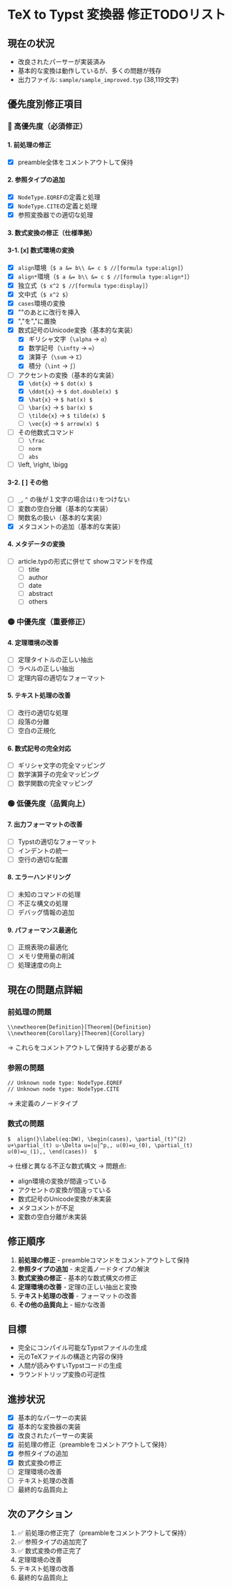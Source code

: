 # TeX to Typst 変換器 修正TODOリスト

## 現在の状況
- 改良されたパーサーが実装済み
- 基本的な変換は動作しているが、多くの問題が残存
- 出力ファイル: `sample/sample_improved.typ` (38,119文字)

## 優先度別修正項目

### 🔴 高優先度（必須修正）

#### 1. 前処理の修正
- [x] preamble全体をコメントアウトして保持

#### 2. 参照タイプの追加
- [x] `NodeType.EQREF`の定義と処理
- [x] `NodeType.CITE`の定義と処理
- [x] 参照変換器での適切な処理

#### 3. 数式変換の修正（仕様準拠）
#### 3-1. [x] 数式環境の変換
- [x] `align`環境（`$ a &= b\\ &= c $ //[formula type:align]`）
- [x] `align*`環境（`$ a &= b\\ &= c $ //[formula type:align*]`）
- [x] 独立式（`$ x^2 $ //[formula type:display]`）
- [x] 文中式（`$ x^2 $`）
- [x] `cases`環境の変換
- [x] "\"のあとに改行を挿入
- [x] ","を"\,"に置換
- [x] 数式記号のUnicode変換（基本的な実装）
	- [x] ギリシャ文字（`\alpha` → `α`）
	- [x] 数学記号（`\infty` → `∞`）
	- [x] 演算子（`\sum` → `Σ`）
	- [x] 積分（`\int` → `∫`）
- [ ] アクセントの変換（基本的な実装）
	- [x] `\dot{x}` → `$ dot(x) $`
	- [x] `\ddot{x}` → `$ dot.double(x) $`
	- [x] `\hat{x}` → `$ hat(x) $`
	- [ ] `\bar{x}` → `$ bar(x) $`
	- [ ] `\tilde{x}` → `$ tilde(x) $`
	- [ ] `\vec{x}` → `$ arrow(x) $`
- [ ] その他数式コマンド
	- [ ] `\frac`
	- [ ] `norm`
	- [ ] `abs`
- [ ] \left, \right, \bigg

#### 3-2. [ ] その他
- [ ] `_`, `^` の後が１文字の場合は`()`をつけない
- [ ] 変数の空白分離（基本的な実装）
- [ ] 関数名の扱い（基本的な実装）
- [x] メタコメントの追加（基本的な実装）

#### 4. メタデータの変換
- [ ] article.typの形式に併せて showコマンドを作成
	- [ ] title
	- [ ] author
	- [ ] date
	- [ ] abstract
	- [ ] others

### 🟡 中優先度（重要修正）

#### 4. 定理環境の改善
- [ ] 定理タイトルの正しい抽出
- [ ] ラベルの正しい抽出
- [ ] 定理内容の適切なフォーマット

#### 5. テキスト処理の改善
- [ ] 改行の適切な処理
- [ ] 段落の分離
- [ ] 空白の正規化

#### 6. 数式記号の完全対応
- [ ] ギリシャ文字の完全マッピング
- [ ] 数学演算子の完全マッピング
- [ ] 数学関数の完全マッピング

### 🟢 低優先度（品質向上）

#### 7. 出力フォーマットの改善
- [ ] Typstの適切なフォーマット
- [ ] インデントの統一
- [ ] 空行の適切な配置

#### 8. エラーハンドリング
- [ ] 未知のコマンドの処理
- [ ] 不正な構文の処理
- [ ] デバッグ情報の追加

#### 9. パフォーマンス最適化
- [ ] 正規表現の最適化
- [ ] メモリ使用量の削減
- [ ] 処理速度の向上

## 現在の問題点詳細

### 前処理の問題
```
\\newtheorem{Definition}[Theorem]{Definition}
\\newtheorem{Corollary}[Theorem]{Corollary}
```
→ これらをコメントアウトして保持する必要がある

### 参照の問題
```
// Unknown node type: NodeType.EQREF
// Unknown node type: NodeType.CITE
```
→ 未定義のノードタイプ

### 数式の問題
```
$  align(}\label(eq:DW), \begin(cases), \partial_(t)^(2) u+\partial_(t) u-\Delta u=|u|^p,, u(0)=u_(0), \partial_(t) u(0)=u_(1),, \end(cases))  $
```
→ 仕様と異なる不正な数式構文
→ 問題点:
  - align環境の変換が間違っている
  - アクセントの変換が間違っている
  - 数式記号のUnicode変換が未実装
  - メタコメントが不足
  - 変数の空白分離が未実装

## 修正順序

1. **前処理の修正** - preambleコマンドをコメントアウトして保持
2. **参照タイプの追加** - 未定義ノードタイプの解決
3. **数式変換の修正** - 基本的な数式構文の修正
4. **定理環境の改善** - 定理の正しい抽出と変換
5. **テキスト処理の改善** - フォーマットの改善
6. **その他の品質向上** - 細かな改善

## 目標

- 完全にコンパイル可能なTypstファイルの生成
- 元のTeXファイルの構造と内容の保持
- 人間が読みやすいTypstコードの生成
- ラウンドトリップ変換の可逆性

## 進捗状況

- [x] 基本的なパーサーの実装
- [x] 基本的な変換器の実装
- [x] 改良されたパーサーの実装
- [x] 前処理の修正（preambleをコメントアウトして保持）
- [x] 参照タイプの追加
- [x] 数式変換の修正
- [ ] 定理環境の改善
- [ ] テキスト処理の改善
- [ ] 最終的な品質向上

## 次のアクション

1. ✅ 前処理の修正完了（preambleをコメントアウトして保持）
2. ✅ 参照タイプの追加完了
3. ✅ 数式変換の修正完了
4. 定理環境の改善
5. テキスト処理の改善
6. 最終的な品質向上
